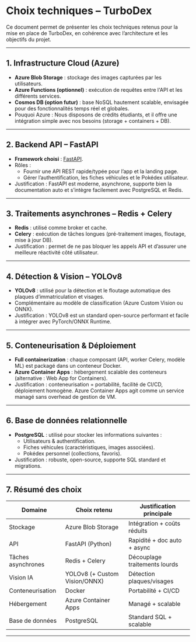 # Choix techniques – TurboDex

Ce document permet de présenter les choix techniques retenus pour la mise en place de TurboDex, en cohérence avec l’architecture et les objectifs du projet.

---

## 1. Infrastructure Cloud (Azure)

- **Azure Blob Storage** : stockage des images capturées par les utilisateurs.  
- **Azure Functions (optionnel)** : exécution de requêtes entre l'API et les différents services.
- **Cosmos DB (option futur)** : base NoSQL hautement scalable, envisagée pour des fonctionnalités temps réel et globales.  
- Pouquoi Azure : Nous disposons de crédits étudiants, et il offre une intégration simple avec nos besoins (storage + containers + DB).

---

## 2. Backend API – FastAPI

- **Framework choisi** : [FastAPI](https://fastapi.tiangolo.com/).  
- Rôles :
  - Fournir une API REST rapide/typée pour l’app et la landing page.  
  - Gérer l’authentification, les fiches véhicules et le Pokédex utilisateur.  
- Justification : FastAPI est moderne, asynchrone, supporte bien la documentation auto et s’intègre facilement avec PostgreSQL et Redis.

---

## 3. Traitements asynchrones – Redis + Celery

- **Redis** : utilisé comme broker et cache.  
- **Celery** : exécution de tâches longues (pré-traitement images, floutage, mise à jour DB).  
- Justification : permet de ne pas bloquer les appels API et d’assurer une meilleure réactivité côté utilisateur.

---

## 4. Détection & Vision – YOLOv8

- **YOLOv8** : utilisé pour la détection et le floutage automatique des plaques d’immatriculation et visages.  
- Complémentaire au modèle de classification (Azure Custom Vision ou ONNX).  
- Justification : YOLOv8 est un standard open-source performant et facile à intégrer avec PyTorch/ONNX Runtime.

---

## 5. Conteneurisation & Déploiement

- **Full containerization** : chaque composant (API, worker Celery, modèle ML) est packagé dans un conteneur Docker.  
- **Azure Container Apps** : hébergement scalable des conteneurs (alternative : Web App for Containers).  
- Justification : conteneurisation = portabilité, facilité de CI/CD, déploiement homogène. Azure Container Apps agit comme un service managé sans overhead de gestion de VM.

---

## 6. Base de données relationnelle

- **PostgreSQL** : utilisé pour stocker les informations suivantes :
  - Utilisateurs & authentification.  
  - Fiches véhicules (caractéristiques, images associées).  
  - Pokédex personnel (collections, favoris).  
- Justification : robuste, open-source, supporte SQL standard et migrations.

---

## 7. Résumé des choix

| Domaine              | Choix retenu                       | Justification principale |
|----------------------|------------------------------------|--------------------------|
| Stockage             | Azure Blob Storage                 | Intégration + coûts réduits |
| API                  | FastAPI (Python)                   | Rapidité + doc auto + async |
| Tâches asynchrones   | Redis + Celery                     | Découplage traitements lourds |
| Vision IA            | YOLOv8 (+ Custom Vision/ONNX)      | Détection plaques/visages |
| Conteneurisation     | Docker                             | Portabilité + CI/CD |
| Hébergement          | Azure Container Apps               | Managé + scalable |
| Base de données      | PostgreSQL                         | Standard SQL + scalable |

---
